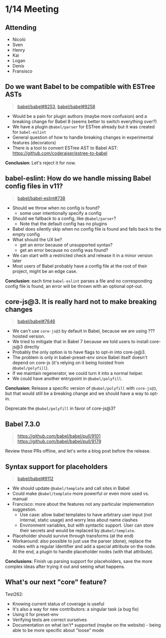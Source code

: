 # 1/14 Meeting

## Attending

- Nicolò
- Sven
- Henry
- Kai
- Logan
- Denis
- Fransisco

## Do we want Babel to be compatible with ESTree ASTs

> [babel/babel#9253](https://github.com/babel/babel/pull/9253), [babel/babel#9258](https://github.com/babel/babel/pull/9258)

- Would be a pain for plugin authors (maybe more confusion) and a breaking change for Babel 8 (seems better to switch everything over?)
- We have a plugin `@babel/parser` for ESTree already but it was created for `babel-eslint`
- General question of how to handle breaking changes in experimental features (decorators)
- There is a tool to convert ESTree AST to Babel AST: https://github.com/coderaiser/estree-to-babel

**Conclusion**: Let's reject it for now.

## babel-eslint: How do we handle missing Babel config files in v11?

> [babel/babel-eslint#738](https://github.com/babel/babel-eslint/pull/738)

- Should we throw when no config is found?
    - some user intentionally specify a config
- Should we fallback to a config, like `@babel/parser`?
    - Note that the default config has no plugins
- Babel does silently skip when no config file is found and falls back to the empty config
- What should the UX be?
    - get an error because of unsupported syntax?
    - get an error because no config was found?
- We can start with a restricted check and release it in a minor version later
- Most users of Babel probably have a config file at the root of their project, might be an edge case.

**Conclusion**: each time `babel-eslint` parses a file and no corresponding config file is found, an error will be thrown with an optional opt-out.

## core-js@3. It is really hard not to make breaking changes

> [babel/babel#7646](https://github.com/babel/babel/pull/7646)

- We can't use `core-js@3` by default in Babel, because we are using ??? hoisted version.
- We tried to mitigate that in Babel 7 because we told users to install core-js@3 directly
- Probably the only option is to have flags to opt-in into core-js@3.
- The problem is only in babel-preset-env since Babel itself doesn't depend on core-js (it's relying on it being hoisted from `@babel/polyfill`).
- If we maintain regenerator, we could turn it into a normal helper.
- We could have another entrypoint in `@babel/polyfill`.

**Conclusion**: Release a specific version of `@babel/polyfill` with `core-js@3`, but that would still be a breaking change and we should have a way to opt-in.

Deprecate the `@babel/polyfill` in favor of core-js@3?

## Babel 7.3.0

> https://github.com/babel/babel/pull/9101
https://github.com/babel/babel/pull/9179

Review these PRs offline, and let's write a blog post before the release.

## Syntax support for placeholders

> [babel/babel#9112](https://github.com/babel/babel/issues/9112)

- We should update `@babel/template` and call sites in Babel
- Could make `@babel/template` more powerful or even more used vs. manual
- Francisco: more about the features not any particular implementation suggestion.
  - Use case: allow babel templates to have arbitrary user input (not internal, static usage) and worry less about name clashes
  - Environment variables, but with syntactic support. User can store their secrets and would be replaced by `@babel/template`. 
- Placeholder should survive through transforms (at the end)
- Workaround: also possible to just use the parser (done), replace the nodes with a regular identifier and add a special attribute on the node. At the end, a plugin to handle placeholder nodes (with that attribute).

**Conclusions**: Finish up parsing support for placeholders, save the more complex ideas after trying it out and seeing what happens.

## What's our next "core" feature?

Test262:
- Knowing current status of coverage is useful
- It's also a way for new contributors: a singular task (a bug fix)
- Using it for preset-env
- Verifying tests are correct ourselves
- Documentation on what isn't* supported (maybe on the website) - being able to be more specific about "loose" mode
